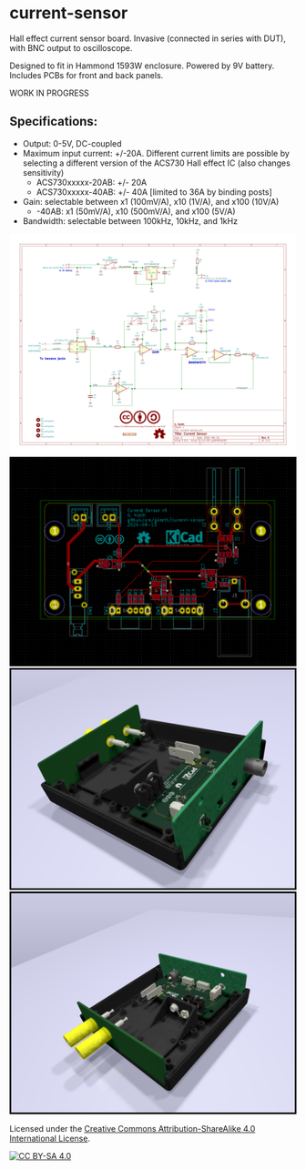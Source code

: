 # current-sensor
Hall effect current sensor board. Invasive (connected in series with DUT), with BNC output to oscilloscope.

Designed to fit in Hammond 1593W enclosure. Powered by 9V battery. Includes PCBs for front and back panels.

WORK IN PROGRESS

## Specifications:
- Output: 0-5V, DC-coupled
- Maximum input current: +/-20A. Different current limits are possible by
selecting a different version of the ACS730 Hall effect IC (also changes sensitivity)
  - ACS730xxxxx-20AB: +/- 20A
  - ACS730xxxxx-40AB: +/- 40A [limited to 36A by binding posts]
- Gain: selectable between x1 (100mV/A), x10 (1V/A), and x100 (10V/A)
  - -40AB: x1 (50mV/A), x10 (500mV/A), and x100 (5V/A)
- Bandwidth: selectable between 100kHz, 10kHz, and 1kHz

![schematic](img/current-sensor.svg)
![layout](img/layout.png)
![front render](img/render_front.png)
![back render](img/render_back.png)

Licensed under the [Creative Commons Attribution-ShareAlike 4.0 International License][cc-by-sa].

[![CC BY-SA 4.0][cc-by-sa-image]][cc-by-sa]

[cc-by-sa]: http://creativecommons.org/licenses/by-sa/4.0/
[cc-by-sa-image]: https://licensebuttons.net/l/by-sa/4.0/88x31.png
